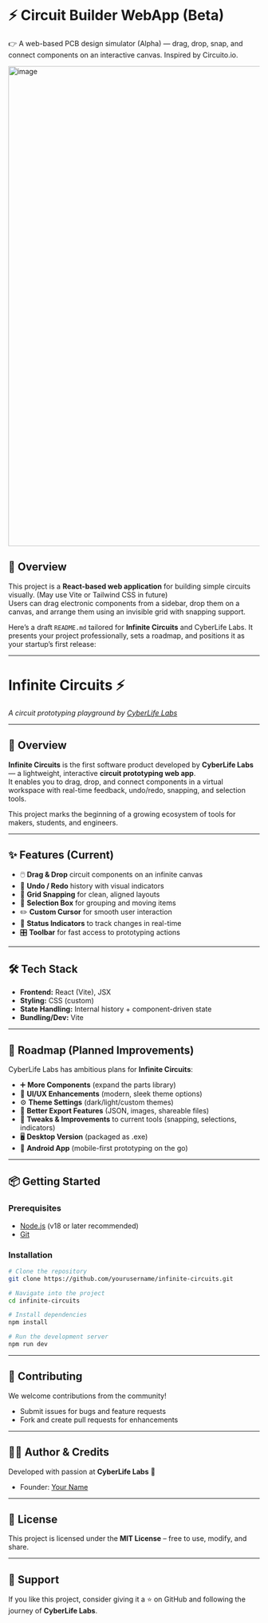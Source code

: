 
# ⚡ Circuit Builder WebApp (Beta)
 👉 A web-based PCB design simulator (Alpha) — drag, drop, snap, and connect components on an interactive canvas. Inspired by Circuito.io.
 
<img width="1920" height="963" alt="image" src="https://github.com/user-attachments/assets/ff5927d1-80df-44e3-936a-d42c65bb90ec" />



## 📌 Overview  
This project is a **React-based web application** for building simple circuits visually. (May use Vite or Tailwind CSS in future)  
Users can drag electronic components from a sidebar, drop them on a canvas, and arrange them using an invisible grid with snapping support.  

Here’s a draft `README.md` tailored for **Infinite Circuits** and CyberLife Labs. It presents your project professionally, sets a roadmap, and positions it as your startup’s first release:

---


# Infinite Circuits ⚡  
*A circuit prototyping playground by [CyberLife Labs](https://github.com/YourGitHubProfile)*  

---

## 🚀 Overview  
**Infinite Circuits** is the first software product developed by **CyberLife Labs** — a lightweight, interactive **circuit prototyping web app**.  
It enables you to drag, drop, and connect components in a virtual workspace with real-time feedback, undo/redo, snapping, and selection tools.  

This project marks the beginning of a growing ecosystem of tools for makers, students, and engineers.  

---

## ✨ Features (Current)  
- 🖱️ **Drag & Drop** circuit components on an infinite canvas  
- 🔄 **Undo / Redo** history with visual indicators  
- 📐 **Grid Snapping** for clean, aligned layouts  
- 🔲 **Selection Box** for grouping and moving items  
- ✏️ **Custom Cursor** for smooth user interaction  
- 🧾 **Status Indicators** to track changes in real-time  
- 🎛️ **Toolbar** for fast access to prototyping actions  

---

## 🛠️ Tech Stack  
- **Frontend:** React (Vite), JSX  
- **Styling:** CSS (custom)  
- **State Handling:** Internal history + component-driven state  
- **Bundling/Dev:** Vite  

---

## 📌 Roadmap (Planned Improvements)  
CyberLife Labs has ambitious plans for **Infinite Circuits**:  

- ➕ **More Components** (expand the parts library)  
- 🎨 **UI/UX Enhancements** (modern, sleek theme options)  
- ⚙️ **Theme Settings** (dark/light/custom themes)  
- 📂 **Better Export Features** (JSON, images, shareable files)  
- 🧩 **Tweaks & Improvements** to current tools (snapping, selections, indicators)  
- 🖥️ **Desktop Version** (packaged as .exe)  
- 📱 **Android App** (mobile-first prototyping on the go)  

---

## 📦 Getting Started  

### Prerequisites  
- [Node.js](https://nodejs.org/) (v18 or later recommended)  
- [Git](https://git-scm.com/)  

### Installation  
```bash
# Clone the repository
git clone https://github.com/yourusername/infinite-circuits.git

# Navigate into the project
cd infinite-circuits

# Install dependencies
npm install

# Run the development server
npm run dev
````

---

## 🤝 Contributing

We welcome contributions from the community!

* Submit issues for bugs and feature requests
* Fork and create pull requests for enhancements

---

## 🧑‍💻 Author & Credits

Developed with passion at **CyberLife Labs** 🧬

* Founder: [Your Name](https://github.com/yourusername)

---

## 📜 License

This project is licensed under the **MIT License** – free to use, modify, and share.

---

## 🌟 Support

If you like this project, consider giving it a ⭐ on GitHub and following the journey of **CyberLife Labs**.
```

